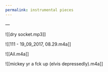 ```yaml
---
permalink: instrumental pieces
---
```

—

![[dry socket.mp3]]



![[111 - 19_09_2017, 08.29.m4a]]


![[Ail.m4a]]


![[mickey yr a fck up (elvis depressedly).m4a]]